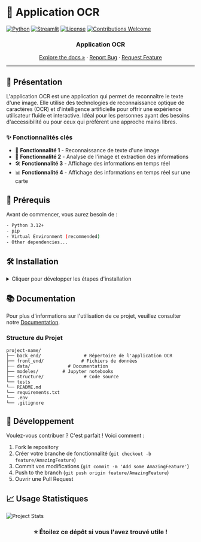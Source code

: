 # 🚀 Application OCR

[![Python](https://img.shields.io/badge/Python-3.12+-3776AB?style=for-the-badge&logo=python&logoColor=white)](https://www.python.org)
[![Streamlit](https://img.shields.io/badge/Streamlit-FF4B4B?style=for-the-badge&logo=Streamlit&logoColor=white)](https://streamlit.io)
[![License](https://img.shields.io/badge/License-MIT-yellow.svg?style=for-the-badge)](LICENSE)
[![Contributions Welcome](https://img.shields.io/badge/contributions-welcome-brightgreen.svg?style=for-the-badge)](CONTRIBUTING.md)

<div align="center">

  <h3>Application OCR</h3>

  [Explore the docs »](docs/)
  ·
  [Report Bug](issues/new?template=bug_report.md)
  ·
  [Request Feature](issues/new?template=feature_request.md)

</div>

---

## 📌 Présentation

L'application OCR est une application qui permet de reconnaître le texte d'une image. Elle utilise des technologies de reconnaissance optique de caractères (OCR) et d'intelligence artificielle pour offrir une expérience utilisateur fluide et interactive. Idéal pour les personnes ayant des besoins d'accessibilité ou pour ceux qui préfèrent une approche mains libres.

### ✨ Fonctionnalités clés

- 🎯 **Fonctionnalité 1** - Reconnaissance de texte d'une image
- 🔄 **Fonctionnalité 2** - Analyse de l'image et extraction des informations
- 🛠️ **Fonctionnalité 3** - Affichage des informations en temps réel
- 📊 **Fonctionnalité 4** - Affichage des informations en temps réel sur une carte

## 🚦 Prérequis

Avant de commencer, vous aurez besoin de :

```bash
- Python 3.12+
- pip
- Virtual Environment (recommended)
- Other dependencies...
```

## 🛠️ Installation

<details>
<summary>Cliquer pour développer les étapes d'installation</summary>

1. Clone le repository
```bash
git clone https://github.com/username/project-name.git
```

2. Naviguer vers le répertoire du projet
```bash
cd project-name
```

3. Créer et activer l'environnement virtuel
```bash
# Créer l'environnement virtuel
python -m venv venv

# Activer l'environnement virtuel
# Sur Windows:
venv\Scripts\activate
# Sur Unix ou MacOS:
source venv/bin/activate
```

4. Installer les dépendances
```bash
pip install -r requirements.txt
```

</details>

## 📚 Documentation

Pour plus d'informations sur l'utilisation de ce projet, veuillez consulter notre [Documentation](docs/).

### Structure du Projet

```
project-name/
├── back_end/                # Répertoire de l'application OCR
├── front_end/              # Fichiers de données
├── data/              # Documentation
├── modeles/         # Jupyter notebooks
├── structure/               # Code source
└── tests
└── README.md
└── requirements.txt
└── .env
└── .gitignore
```

## 🔧 Développement

Voulez-vous contribuer ? C'est parfait ! Voici comment :

1. Fork le repository
2. Créer votre branche de fonctionnalité (`git checkout -b feature/AmazingFeature`)
3. Commit vos modifications (`git commit -m 'Add some AmazingFeature'`)
4. Push to the branch (`git push origin feature/AmazingFeature`)
5. Ouvrir une Pull Request

</details>

## 📈 Usage Statistiques

<!-- Add some charts or metrics about your project -->
![Project Stats](https://your-chart-url-here.com)

<div align="center">

### ⭐ Étoilez ce dépôt si vous l'avez trouvé utile !

</div>